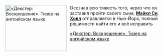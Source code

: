 <!--2025-05-04 10:28:00-->
<div class="yb">
  <div class="rss kino_kino"><a href="https://www.kino-teatr.ru/video/49120/" title="«Декстер: Воскрешение». Тизер на английском языке"><img src="https://www.kino-teatr.ru/video/0/2/49120/poster.jpg" width="196" height="147" align="left" hspace="5" style="margin: 0px 10px 0px 5px" alt="«Декстер: Воскрешение». Тизер на английском языке"/></a>Осознав всю тяжесть того, через что он заставил пройти своего сына, <a href=https://www.kino-teatr.ru/kino/acter/m/hollywood/73833/works/ target=_blank><strong>Майкл Си Холл</strong></a> отправляется в Нью-Йорк, полный решимости найти его и всё исправить <p class="titl"><a href="https://www.kino-teatr.ru/video/49120/">«Декстер: Воскрешение». Тизер на английском языке</a></p></div>
</div>
